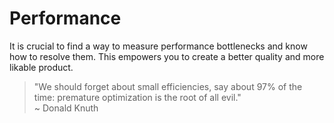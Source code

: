 # Performance

It is crucial to find a way to measure performance bottlenecks and know how to resolve them. This empowers you to create a better quality and more likable product.

> "We should forget about small efficiencies, say about 97% of the time: premature optimization is the root of all evil."  
> ~ Donald Knuth



##### 



